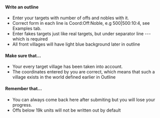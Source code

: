 #### Write an outline
* Enter your targets with number of offs and nobles with it.
* Correct form in each line is
<span class="md-correct2">Coord:Off:Noble</span>, e.g
<span class="md-correct2">500|500:10:4</span>, see Examples tab.
* Enter fakes targets just like real targets, but under separator line --- which is required
* All front villages will have light blue background later in outline
#### Make sure that...
* Your every target village has been taken into account.
* The coordinates entered by you are correct, which means that such a village exists in the world defined earlier in Outline
#### Remember that...
* You can always come back here after submiting but you will lose your progress.
* Offs below 19k units will not be written out by default